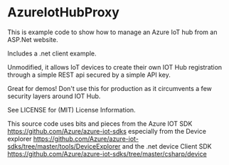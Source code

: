 # AzureIotHubProxy

This is example code to show how to manage an Azure IoT hub from an ASP.Net website. 

Includes a .net client example. 

Unmodified, it allows IoT devices to create their own IOT Hub registration through a simple REST api secured by a simple API key. 

Great for demos! Don't use this for production as it circumvents a few security layers around IOT Hub.

See LICENSE for (MIT) License Information. 

This source code uses bits and pieces from the Azure IOT SDK https://github.com/Azure/azure-iot-sdks 
especially from the Device explorer https://github.com/Azure/azure-iot-sdks/tree/master/tools/DeviceExplorer 
and the .net device Client SDK https://github.com/Azure/azure-iot-sdks/tree/master/csharp/device

